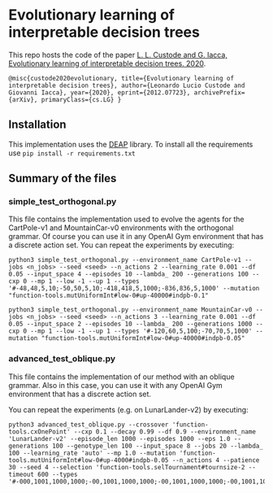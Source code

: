 # Evolutionary learning of interpretable decision trees 
This repo hosts the code of the paper [L. L. Custode and G. Iacca, Evolutionary learning of interpretable decision trees. 2020](https://arxiv.org/abs/2012.07723).

``@misc{custode2020evolutionary,
      title={Evolutionary learning of interpretable decision trees},
      author={Leonardo Lucio Custode and Giovanni Iacca},
      year={2020},
      eprint={2012.07723},
      archivePrefix={arXiv},
      primaryClass={cs.LG}
}``

## Installation
This implementation uses the [DEAP](https://github.com/DEAP/deap) library.
To install all the requirements use `pip install -r requirements.txt`

## Summary of the files
### simple_test_orthogonal.py
This file contains the implementation used to evolve the agents for the CartPole-v1 and MountainCar-v0 environments with the orthogonal grammar.
Of course you can use it in any OpenAI Gym environment that has a discrete action set.
You can repeat the experiments by executing:

```
python3 simple_test_orthogonal.py --environment_name CartPole-v1 --jobs <n_jobs> --seed <seed> --n_actions 2 --learning_rate 0.001 --df 0.05 --input_space 4 --episodes 10 --lambda_ 200 --generations 100 --cxp 0 --mp 1 --low -1 --up 1 --types '#-48,48,5,10;-50,50,5,10;-418,418,5,1000;-836,836,5,1000' --mutation "function-tools.mutUniformInt#low-0#up-40000#indpb-0.1"
```
```
python3 simple_test_orthogonal.py --environment_name MountainCar-v0 --jobs <n_jobs> --seed <seed> --n_actions 3 --learning_rate 0.001 --df 0.05 --input_space 2 --episodes 10 --lambda_ 200 --generations 1000 --cxp 0 --mp 1 --low -1 --up 1 --types '#-120,60,5,100;-70,70,5,1000' --mutation "function-tools.mutUniformInt#low-0#up-40000#indpb-0.05"
```

### advanced_test_oblique.py
This file contains the implementation of our method with an oblique grammar.
Also in this case, you can use it with any OpenAI Gym environment that has a discrete action set.

You can repeat the experiments (e.g. on LunarLander-v2) by executing:
```
python3 advanced_test_oblique.py --crossover 'function-tools.cxOnePoint' --cxp 0.1 --decay 0.99 --df 0.9 --environment_name 'LunarLander-v2' --episode_len 1000 --episodes 1000 --eps 1.0 --generations 100 --genotype_len 100 --input_space 8 --jobs 20 --lambda_ 100 --learning_rate 'auto' --mp 1.0 --mutation 'function-tools.mutUniformInt#low-0#up-4000#indpb-0.05 --n_actions 4 --patience 30 --seed 4 --selection 'function-tools.selTournament#tournsize-2 --timeout 600 --types '#-000,1001,1000,1000;-00,1001,1000,1000;-00,1001,1000,1000;-00,1001,1000,1000;-00,1001,1000,1000;-00,1001,1000,1000;-00,1001,1000,1000;-00,1001,1000,1000'
```
